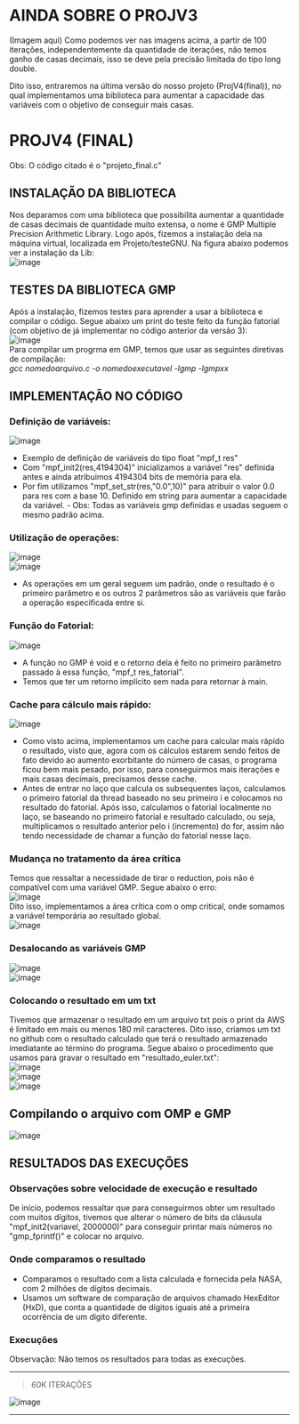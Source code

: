 # AINDA SOBRE O PROJV3
(Imagem aqui)
Como podemos ver nas imagens acima, a partir de 100 iterações, independentemente da quantidade de iterações, não temos ganho de casas decimais, isso se deve pela precisão limitada do tipo long double.

Dito isso, entraremos na última versão do nosso projeto (ProjV4(final)), no qual implementamos uma biblioteca para aumentar a capacidade das variáveis com o objetivo de conseguir mais casas.

# PROJV4 (FINAL)
Obs: O código citado é o "projeto_final.c"  
## INSTALAÇÃO DA BIBLIOTECA 
Nos deparamos com uma biblioteca que possibilita aumentar a quantidade de casas decimais de quantidade muito extensa, o nome é GMP Multiple Precision
Arithmetic Library. Logo após, fizemos a instalação dela na máquina virtual, localizada em Projeto/testeGNU. Na figura abaixo podemos ver a instalação da Lib:   
![image](https://user-images.githubusercontent.com/73514316/203628203-72e05791-82a2-4e67-b86a-52a8013007a7.png)

## TESTES DA BIBLIOTECA GMP
Após a instalação, fizemos testes para aprender a usar a biblioteca e compilar o código. Segue abaixo um print do teste feito da função fatorial (com objetivo de já implementar no código anterior da versão 3):  
![image](https://user-images.githubusercontent.com/73514316/203628950-f9218029-0ddf-4900-a47b-c1f7c511c5b2.png)  
Para compilar um progrma em GMP, temos que usar as seguintes diretivas de compilação:  
_gcc nomedoarquivo.c -o nomedoexecutavel -lgmp -lgmpxx_ 

## IMPLEMENTAÇÃO NO CÓDIGO 
### Definição de variáveis:  
![image](https://user-images.githubusercontent.com/73514316/203654442-75597c22-734c-4da6-a60e-fdd9c2223d83.png)  
- Exemplo de definição de variáveis do tipo float "mpf_t res"  
- Com "mpf_init2(res,4194304)" inicializamos a variável "res" definida antes e ainda atribuimos 4194304 bits de memória para ela.  
- Por fim utilizamos "mpf_set_str(res,"0.0",10)" para atribuir o valor 0.0 para res com a base 10. Definido em string para aumentar a capacidade da variável. - Obs: Todas as variáveis gmp definidas e usadas seguem o mesmo padrão acima.

### Utilização de operações:  
![image](https://user-images.githubusercontent.com/73514316/203655326-880c81dd-7c55-4875-ad48-ea861ab91ef3.png)  
![image](https://user-images.githubusercontent.com/73514316/203655924-71dcc325-e765-41b2-8dcc-e19bcde98ccb.png)  
- As operações em um geral seguem um padrão, onde o resultado é o primeiro parâmetro e os outros 2 parâmetros são as variáveis que farão a operação especificada entre si.  

### Função do Fatorial:  
![image](https://user-images.githubusercontent.com/73514316/203653981-0d442dda-f25d-427c-858e-afc6622119b6.png)
- A função no GMP é void e o retorno dela é feito no primeiro parâmetro passado à essa função, "mpf_t res_fatorial".  
- Temos que ter um retorno implícito sem nada para retornar à main.  

### Cache para cálculo mais rápido:  
![image](https://user-images.githubusercontent.com/73514316/203656128-29e9ff7a-41a4-49ee-ae92-54afac790deb.png)  
- Como visto acima, implementamos um cache para calcular mais rápido o resultado, visto que, agora com os cálculos estarem sendo feitos de fato devido ao aumento exorbitante do número de casas, o programa ficou bem mais pesado, por isso, para conseguirmos mais iterações e mais casas decimais, precisamos desse cache.  
- Antes de entrar no laço que calcula os subsequentes laços, calculamos o primeiro fatorial da thread baseado no seu primeiro i e colocamos no resultado do fatorial. Após isso, calculamos o fatorial localmente no laço, se baseando no primeiro fatorial e resultado calculado, ou seja, multiplicamos o resultado anterior pelo i (incremento) do for, assim não tendo necessidade de chamar a função do fatorial nesse laço.  

### Mudança no tratamento da área crítica  
Temos que ressaltar a necessidade de tirar o reduction, pois não é compatível com uma variável GMP. Segue abaixo o erro:  
![image](https://user-images.githubusercontent.com/73514316/203663400-ebfa0740-bc1a-40bb-ac92-3f816960f6fb.png)  
Dito isso, implementamos a área crítica com o omp critical, onde somamos a variável temporária ao resultado global.  
![image](https://user-images.githubusercontent.com/73514316/203663562-862ac4f8-51e4-42a1-b8a3-1122ca8157af.png)  


### Desalocando as variáveis GMP  
![image](https://user-images.githubusercontent.com/73514316/203663043-165f0616-e3e7-4df7-9234-8175acbedfc5.png)  
![image](https://user-images.githubusercontent.com/73514316/203663079-5be0b2ea-97fa-4d71-b8d0-a5f9a333a331.png)  


### Colocando o resultado em um txt
Tivemos que armazenar o resultado em um arquivo txt pois o print da AWS é limitado em mais ou menos 180 mil caracteres. Dito isso, criamos um txt no github com o resultado calculado que terá o resultado armazenado imediatante ao término do programa.  Segue abaixo o procedimento que usamos para gravar o resultado em "resultado_euler.txt":  
![image](https://user-images.githubusercontent.com/73514316/203662727-1a4cb0c5-e2a4-4c20-b90c-812c1e404551.png)  
![image](https://user-images.githubusercontent.com/73514316/203662747-94444b77-7f62-483d-90bf-7234fcddb23e.png)  
![image](https://user-images.githubusercontent.com/73514316/203662763-fa592c2e-014a-4d19-9054-ab299db137bb.png)  

## Compilando o arquivo com OMP e GMP  
![image](https://user-images.githubusercontent.com/73514316/203663752-25fa1476-55d4-43dd-a3b6-5b0e07783c51.png)  

## RESULTADOS DAS EXECUÇÕES
### Observações sobre velocidade de execução e resultado  
De início, podemos ressaltar que para conseguirmos obter um resultado com muitos dígitos, tivemos que alterar o número de bits da cláusula "mpf_init2(variavel, 2000000)" para conseguir printar mais números no "gmp_fprintf()" e colocar no arquivo.  

### Onde comparamos o resultado  
- Comparamos o resultado com a lista calculada e fornecida pela NASA, com 2 milhões de dígitos decimais.  
- Usamos um software de comparação de arquivos chamado HexEditor (HxD), que conta a quantidade de dígitos iguais até a primeira ocorrência de um dígito diferente.  

### Execuções  
Observação: Não temos os resultados para todas as execuções. 
***
> 60K ITERAÇÕES   
   
![image](https://user-images.githubusercontent.com/62557235/203666240-f3badd59-0ecc-403a-9f42-1ef150d685af.png)
***

